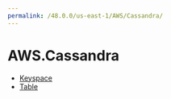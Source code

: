 ```yaml
---
permalink: /48.0.0/us-east-1/AWS/Cassandra/
---
```


# AWS.Cassandra



* [Keyspace](Keyspace.md)
* [Table](Table.md)